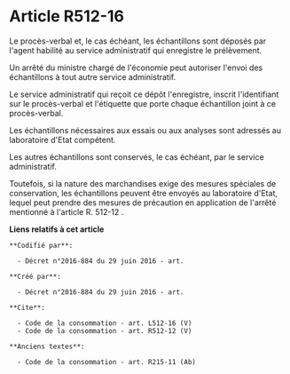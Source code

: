 # Article R512-16

Le procès-verbal et, le cas échéant, les échantillons sont déposés par l'agent habilité au service administratif qui
enregistre le prélèvement. 

Un arrêté du ministre chargé de l'économie peut autoriser l'envoi des échantillons à tout autre service administratif. 

Le service administratif qui reçoit ce dépôt l'enregistre, inscrit l'identifiant sur le procès-verbal et l'étiquette que
porte chaque échantillon joint à ce procès-verbal. 

Les échantillons nécessaires aux essais ou aux analyses sont adressés au laboratoire d'Etat compétent. 

Les autres échantillons sont conservés, le cas échéant, par le service administratif. 

Toutefois, si la nature des marchandises exige des mesures spéciales de conservation, les échantillons peuvent être envoyés
au laboratoire d'Etat, lequel peut prendre des mesures de précaution en application de l'arrêté mentionné à l'article 
R. 512-12
.

**Liens relatifs à cet article**

	**Codifié par**:

	  - Décret n°2016-884 du 29 juin 2016 - art.

	**Créé par**:

	  - Décret n°2016-884 du 29 juin 2016 - art.

	**Cite**:

	  - Code de la consommation - art. L512-16 (V)
	  - Code de la consommation - art. R512-12 (V)

	**Anciens textes**:

	  - Code de la consommation - art. R215-11 (Ab)
